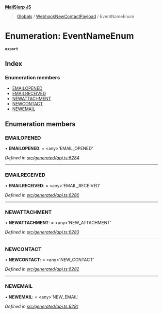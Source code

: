 **[MailSlurp JS](../README.md)**

> [Globals](../README.md) / [WebhookNewContactPayload](../modules/webhooknewcontactpayload.md) / EventNameEnum

# Enumeration: EventNameEnum

**`export`** 

## Index

### Enumeration members

* [EMAILOPENED](webhooknewcontactpayload.eventnameenum.md#emailopened)
* [EMAILRECEIVED](webhooknewcontactpayload.eventnameenum.md#emailreceived)
* [NEWATTACHMENT](webhooknewcontactpayload.eventnameenum.md#newattachment)
* [NEWCONTACT](webhooknewcontactpayload.eventnameenum.md#newcontact)
* [NEWEMAIL](webhooknewcontactpayload.eventnameenum.md#newemail)

## Enumeration members

### EMAILOPENED

•  **EMAILOPENED**:  = \<any>'EMAIL\_OPENED'

*Defined in [src/generated/api.ts:6284](https://github.com/mailslurp/mailslurp-client/blob/2c659a7/src/generated/api.ts#L6284)*

___

### EMAILRECEIVED

•  **EMAILRECEIVED**:  = \<any>'EMAIL\_RECEIVED'

*Defined in [src/generated/api.ts:6280](https://github.com/mailslurp/mailslurp-client/blob/2c659a7/src/generated/api.ts#L6280)*

___

### NEWATTACHMENT

•  **NEWATTACHMENT**:  = \<any>'NEW\_ATTACHMENT'

*Defined in [src/generated/api.ts:6283](https://github.com/mailslurp/mailslurp-client/blob/2c659a7/src/generated/api.ts#L6283)*

___

### NEWCONTACT

•  **NEWCONTACT**:  = \<any>'NEW\_CONTACT'

*Defined in [src/generated/api.ts:6282](https://github.com/mailslurp/mailslurp-client/blob/2c659a7/src/generated/api.ts#L6282)*

___

### NEWEMAIL

•  **NEWEMAIL**:  = \<any>'NEW\_EMAIL'

*Defined in [src/generated/api.ts:6281](https://github.com/mailslurp/mailslurp-client/blob/2c659a7/src/generated/api.ts#L6281)*
